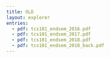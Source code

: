```yaml
---
title: OLD
layout: explorer
entries:
  - pdf: tcs101_endsem_2016.pdf
  - pdf: tcs101_endsem_2017.pdf
  - pdf: tcs101_endsem_2018.pdf
  - pdf: tcs101_endsem_2018_back.pdf
---
```

